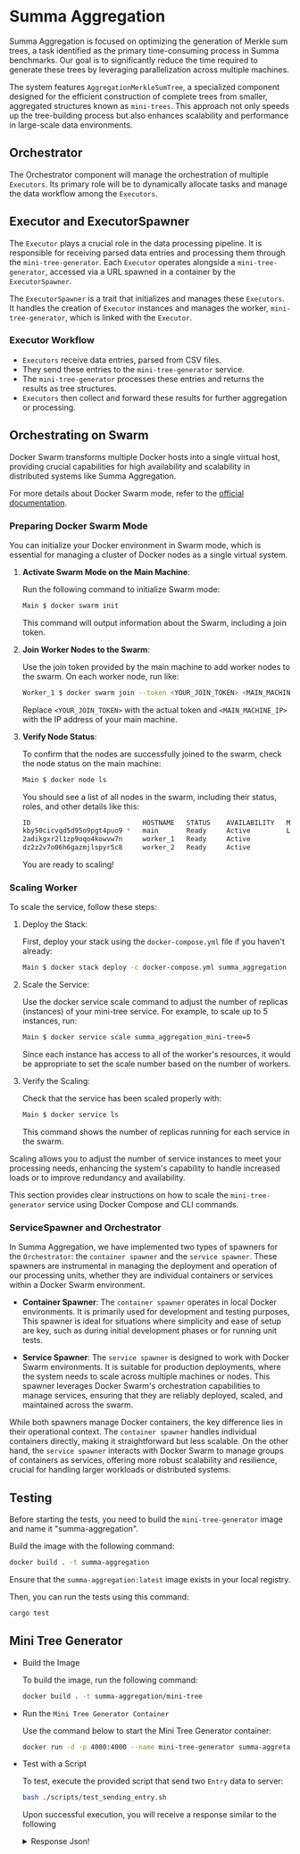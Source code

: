 # Summa Aggregation

Summa Aggregation is focused on optimizing the generation of Merkle sum trees, a task identified as the primary time-consuming process in Summa benchmarks. Our goal is to significantly reduce the time required to generate these trees by leveraging parallelization across multiple machines.

The system features `AggregationMerkleSumTree`, a specialized component designed for the efficient construction of complete trees from smaller, aggregated structures known as `mini-trees`. This approach not only speeds up the tree-building process but also enhances scalability and performance in large-scale data environments.

## Orchestrator

The Orchestrator component will manage the orchestration of multiple `Executors`. Its primary role will be to dynamically allocate tasks and manage the data workflow among the `Executors`.

## Executor and ExecutorSpawner

The `Executor` plays a crucial role in the data processing pipeline. It is responsible for receiving parsed data entries and processing them through the `mini-tree-generator`.
Each `Executor` operates alongside a `mini-tree-generator`, accessed via a URL spawned in a container by the `ExecutorSpawner`.

The `ExecutorSpawner` is a trait that initializes and manages these `Executors`. It handles the creation of `Executor` instances and manages the worker, `mini-tree-generator`, which is linked with the `Executor`.

### Executor Workflow

- `Executors` receive data entries, parsed from CSV files.
- They send these entries to the `mini-tree-generator` service.
- The `mini-tree-generator` processes these entries and returns the results as tree structures.
- `Executors` then collect and forward these results for further aggregation or processing.

## Orchestrating on Swarm

Docker Swarm transforms multiple Docker hosts into a single virtual host, providing crucial capabilities for high availability and scalability in distributed systems like Summa Aggregation.

For more details about Docker Swarm mode, refer to the [official documentation](https://docs.docker.com/engine/swarm/).

### Preparing Docker Swarm Mode

You can initialize your Docker environment in Swarm mode, which is essential for managing a cluster of Docker nodes as a single virtual system.

1. **Activate Swarm Mode on the Main Machine**:
  
    Run the following command to initialize Swarm mode:

    ```bash
    Main $ docker swarm init
    ```

      This command will output information about the Swarm, including a join token.

2. **Join Worker Nodes to the Swarm**:

      Use the join token provided by the main machine to add worker nodes to the swarm. On each worker node, run like:

      ```bash
      Worker_1 $ docker swarm join --token <YOUR_JOIN_TOKEN> <MAIN_MACHINE_IP>:2377
      ```

      Replace `<YOUR_JOIN_TOKEN>` with the actual token and `<MAIN_MACHINE_IP>` with the IP address of your main machine.

3. **Verify Node Status**:
  
      To confirm that the nodes are successfully joined to the swarm, check the node status on the main machine:

      ```bash
      Main $ docker node ls
      ```

      You should see a list of all nodes in the swarm, including their status, roles, and other details like this:

      ```bash
      ID                            HOSTNAME   STATUS    AVAILABILITY   MANAGER STATUS   ENGINE VERSION
      kby50cicvqd5d95o9pgt4puo9 *   main       Ready     Active         Leader           20.10.12
      2adikgxr2l1zp9oqo4kowvw7n     worker_1   Ready     Active                          20.10.12
      dz2z2v7o06h6gazmjlspyr5c8     worker_2   Ready     Active                          20.10.12
      ````

      You are ready to scaling!

### Scaling Worker

To scale the service, follow these steps:

1. Deploy the Stack:

    First, deploy your stack using the `docker-compose.yml` file if you haven't already:

    ```bash
    Main $ docker stack deploy -c docker-compose.yml summa_aggregation
    ```

2. Scale the Service:

    Use the docker service scale command to adjust the number of replicas (instances) of your mini-tree service.
    For example, to scale up to 5 instances, run:

    ```bash
    Main $ docker service scale summa_aggregation_mini-tree=5
    ```

    Since each instance has access to all of the worker's resources, it would be appropriate to set the scale number based on the number of workers.

3. Verify the Scaling:

    Check that the service has been scaled properly with:

    ```bash
    Main $ docker service ls
    ```

    This command shows the number of replicas running for each service in the swarm.

Scaling allows you to adjust the number of service instances to meet your processing needs, enhancing the system's capability to handle increased loads or to improve redundancy and availability.

This section provides clear instructions on how to scale the `mini-tree-generator` service using Docker Compose and CLI commands.

### ServiceSpawner and Orchestrator

In Summa Aggregation, we have implemented two types of spawners for the `Orchestrator`: the `container spawner` and the `service spawner`. These spawners are instrumental in managing the deployment and operation of our processing units, whether they are individual containers or services within a Docker Swarm environment.

- **Container Spawner**:
  The `container spawner` operates in local Docker environments. It is primarily used for development and testing purposes, This spawner is ideal for situations where simplicity and ease of setup are key, such as during initial development phases or for running unit tests.

- **Service Spawner**:
  The `service spawner` is designed to work with Docker Swarm environments. It is suitable for production deployments, where the system needs to scale across multiple machines or nodes. This spawner leverages Docker Swarm's orchestration capabilities to manage services, ensuring that they are reliably deployed, scaled, and maintained across the swarm.

While both spawners manage Docker containers, the key difference lies in their operational context. The `container spawner` handles individual containers directly, making it straightforward but less scalable. On the other hand, the `service spawner` interacts with Docker Swarm to manage groups of containers as services, offering more robust scalability and resilience, crucial for handling larger workloads or distributed systems.

## Testing

Before starting the tests, you need to build the `mini-tree-generator` image and name it "summa-aggregation".

Build the image with the following command:

```bash
docker build . -t summa-aggregation
```

Ensure that the `summa-aggregation:latest` image exists in your local registry.

Then, you can run the tests using this command:

```bash
cargo test
```

## Mini Tree Generator

- Build the Image
  
  To build the image, run the following command:

  ```bash
  docker build . -t summa-aggregation/mini-tree
  ```

- Run the `Mini Tree Generator Container`

  Use the command below to start the Mini Tree Generator container:

  ```bash
  docker run -d -p 4000:4000 --name mini-tree-generator summa-aggretaion/mini-tree
  ```

- Test with a Script

  To test, execute the provided script that send two `Entry` data to server:

  ```bash
  bash ./scripts/test_sending_entry.sh
  ```

  Upon successful execution, you will receive a response similar to the following
  <details>
  <summary>Response Json!</summary>

  ```Json
  {
    "root": {
      "hash": "0x2a4a7ae82b45b3800bdcd6364409e7ba9cac3d4598c546bd48952c234b5d2fb9",
      "balances": [
        "0x000000000000000000000000000000000000000000000000000000000001375f",
        "0x000000000000000000000000000000000000000000000000000000000000e9a6"
      ]
    },
    "nodes": [
      [
        {
          "hash": "0x0e113acd03b98f0bab0ef6f577245d5d008cbcc19ef2dab3608aa4f37f72a407",
          "balances": [
            "0x0000000000000000000000000000000000000000000000000000000000002e70",
            "0x000000000000000000000000000000000000000000000000000000000000a0cb"
          ]
        },
        {
          "hash": "0x17ef9d8ee0e2c8470814651413b71009a607a020214f749687384a7b7a7eb67a",
          "balances": [
            "0x00000000000000000000000000000000000000000000000000000000000108ef",
            "0x00000000000000000000000000000000000000000000000000000000000048db"
          ]
        }
      ],
      [
        {
          "hash": "0x2a4a7ae82b45b3800bdcd6364409e7ba9cac3d4598c546bd48952c234b5d2fb9",
          "balances": [
            "0x000000000000000000000000000000000000000000000000000000000001375f",
            "0x000000000000000000000000000000000000000000000000000000000000e9a6"
          ]
        }
      ]
    ],
    "depth": 1,
    "entries": [
      {
        "balances": [
          "11888",
          "41163"
        ],
        "username": "dxGaEAii"
      },
      {
        "balances": [
          "67823",
          "18651"
        ],
        "username": "MBlfbBGI"
      }
    ],
    "is_sorted": false
  }
  ```

  this JSON output is prettified for clarity

</details>
